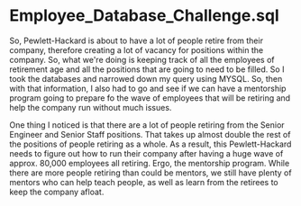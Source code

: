 # Employee_Database_Challenge.sql
So, Pewlett-Hackard is about to have a lot of people retire from their company, therefore creating a lot of vacancy for positions within the company.  So, what we're doing is keeping track of all the employees of retirement age and all the positions that are going to need to be filled.  So I took the databases and narrowed down my query using MYSQL.  So, then with that information, I also had to go and see if we can have a mentorship program going to prepare fo the wave of employees that will be retiring and help the company run without much issues.

One thing I noticed is that there are a lot of people retiring from the Senior Engineer and Senior Staff positions.  That takes up almost double the rest of the positions of people retiring as a whole.  As a result, this Pewlett-Hackard needs to figure out how to run their company after having a huge wave of approx. 80,000 employees all retiring.  Ergo, the mentorship program.  While there are more people retiring than could be mentors, we still have plenty of mentors who can help teach people, as well as learn from the retirees to keep the company afloat. 

